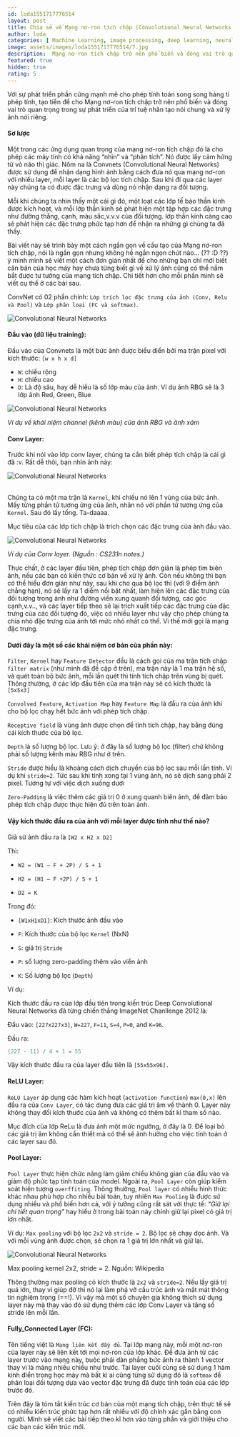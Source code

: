 ```yaml
---
id: loda1551717776514
layout: post
title: Chia sẻ về Mạng nơ-ron tích chập (Convolutional Neural Networks or ConvNEts)
author: loda
categories: [ Machine Learning, image processing, deep learning, neural network, CNN, Convolutional ]
image: assets/images/loda1551717776514/7.jpg
description:  Mạng nơ-ron tích chập trở nên phổ biến và đóng vai trò quan trọng trong sự phát triển của trí tuệ nhân tạo nói chung và xử lý ảnh nói riêng.
featured: true
hidden: true
rating: 5
---
```


Với sự phát triển phần cứng mạnh mẽ cho phép tính toán song song hàng tỉ phép tính, tạo tiền đề cho Mạng nơ-ron tích chập trở nên phổ biến và đóng vai trò quan trọng trong sự phát triển của trí tuệ nhân tạo nói chung và xử lý ảnh nói riêng.

#### Sơ lược

Một trong các ứng dụng quan trọng của mạng nơ-ron tích chập đó là cho phép các máy tính có khả năng “nhìn” và “phân tích”. Nó được lấy cảm hứng từ vỏ não thị giác. Nôm na là Convnets (Convolutional Neural Networks) được sử dụng để nhận dạng hình ảnh bằng cách đưa nó qua mạng nơ-ron với nhiều layer, mỗi layer là các bộ lọc tích chập. Sau khi đi qua các layer này chúng ta có được đặc trưng và dùng nó nhận dạng ra đối tượng.

Mỗi khi chúng ta nhìn thấy một cái gì đó, một loạt các lớp tế bào thần kinh được kích hoạt, và mỗi lớp thần kinh sẽ phát hiện một tập hợp các đặc trưng như đường thẳng, cạnh, màu sắc,v.v.v của đối tượng. lớp thần kinh càng cao sẽ phát hiện các đặc trưng phức tạp hơn để nhận ra những gì chúng ta đã thấy.

Bài viết này sẽ trình bày một cách ngắn gọn về cấu tạo của Mạng nơ-ron tích chập, nói là ngắn gọn nhưng không hề ngắn ngọn chút nào... (?? :D ??) ý mình mình sẽ viết một cách đơn gián nhất để cho những bạn chỉ mới biết căn bản của học máy hay chưa từng biết gì về xử lý ảnh cũng có thể nắm bắt được tư tưởng của mạng tích chập. Chi tiết hơn cho mỗi phần mình sẽ viết cụ thể ở các bài sau.

ConvNet có 02 phần chính: `Lớp trích lọc đặc trưng của ảnh (Conv, Relu và Pool)` và `Lớp phân loại (FC và softmax)`.

<div class="wrapper-center">
    <img src="/assets/images/loda1551717776514/2.jpg" alt="Convolutional Neural Networks"/>
</div>

#### Đầu vào (dữ liệu training):

Đầu vào của Convnets là một bức ảnh được biểu diển bởi ma trận pixel với kích thước: `[w x h x d]`
* `W`: chiều rộng
* `H`: chiều cao
* `D`: Là độ sâu, hay dễ hiểu là số lớp màu của ảnh. Ví dụ ảnh RBG sẽ là 3 lớp ảnh Red, Green, Blue

<div class="wrapper-center">
    <img src="/assets/images/loda1551717776514/3.png" alt="Convolutional Neural Networks"/>
</div>

_Ví dụ về khái niệm channel (kênh màu) của ảnh RBG và ảnh xám_

#### Conv Layer:

Trước khi nói vào lớp conv layer, chúng ta cần biết phép tích chập là cái gì đã :v. Rất dễ thôi, bạn nhìn ảnh này:

<div class="wrapper-center">
    <img src="/assets/images/loda1551717776514/5.jpg" alt="Convolutional Neural Networks"/>
</div><br>

Chúng ta có một ma trận là `Kernel`, khi chiếu nó lên 1 vùng của bức ảnh. Mấy từng phần tử tương ứng của ảnh, nhân nó với phần tử tương ứng của `Kernel`. Sau đó lấy tổng. Ta-daaaa.

Mục tiêu của các lớp tích chập là trích chọn các đặc trưng của ảnh đầu vào.

<div class="wrapper-center">
    <img src="/assets/images/loda1551717776514/4.gif" alt="Convolutional Neural Networks"/>
</div>

_Ví dụ của Conv layer. (Nguồn : CS231n notes.)_

Thực chất, ở các layer đầu tiên, phép tích chập đơn giản là phép tìm biên ảnh, nếu các bạn có kiến thức cơ bản về xử lý ảnh. Còn nếu không thì bạn có thể hiểu đơn giản như này, sau khi cho qua bộ lọc thì (với 9 điểm ảnh chẳng hạn), nó sẽ lấy ra 1 diểm nổi bật nhất, làm hiện lên các đặc trưng của đối tượng trong ảnh như đường viền xung quanh đối tượng, các góc cạnh,v.v.., và các layer tiếp theo sẽ lại trích xuất tiếp các đặc trưng của đặc trưng của các đối tượng đó, việc có nhiều layer như vậy cho phép chúng ta chia nhỏ đặc trưng của ảnh tới mức nhỏ nhất có thể. Vì thế mới gọi là mạng đặc trưng.

#### Dưới đây là một số các khái niệm cơ bản của phần này:

`Filter`, `Kernel` hay `Feature Detector` đều là cách gọi của ma trận tích chập `filter matrix` (như mình đã đề cập ở trên), ma trận này là 1 ma trận hệ số, và quét toàn bộ bức ảnh, mỗi lần quét thì tính tích chập trên vùng bị quét. Thông thường, ở các lớp đầu tiên của ma trận này sẽ có kích thước là `[5x5x3]`

`Convolved Feature`, `Activation Map` hay `Feature Map` là đầu ra của ảnh khi cho bộ lọc chạy hết bức ảnh với phép tích chập.

`Receptive field` là vùng ảnh được chọn để tính tích chập, hay bằng đúng cái kích thước của bộ lọc.

`Depth` là số lượng bộ lọc. Lưu ý:  ở đây là số lượng bộ lọc (filter) chứ không phải số lượng kênh màu RBG như ở trên.

`Stride` được hiểu là khoảng cách dịch chuyển của bộ lọc sau mỗi lần tính. Ví dụ khi `stride=2`. Tức sau khi tính xong tại 1 vùng ảnh, nó sẽ dịch sang phải 2 pixel. Tương tự với việc dịch xuống dưới

`Zero-Padding` là việc thêm các giá trị 0 ở xung quanh biên ảnh, để đảm bảo phép tích chập được thực hiện đủ trên toàn ảnh.

#### Vậy kích thước đầu ra của ảnh với mỗi layer được tính như thế nào?

Giả sử ảnh đầu ra là `[W2 x H2 x D2]`

Thì:

* `W2 = (W1 – F + 2P) / S + 1`

* `H2 = (H1 – F +2P) / S + 1`

* `D2 = K`

 Trong đó:

* `[W1xH1xD1]`: Kích thước ảnh đầu vào

* `F`: Kích thước của bộ lọc `Kernel` (NxN)

* `S`: giá trị `Stride`

* `P`: số lượng zero-padding thêm vào viền ảnh

* `K`: Số lượng bộ lọc (`Depth`)

Ví dụ:

Kích thước đầu ra của lớp đầu tiên trong kiến trúc Deep Convolutional Neural Networks đã từng chiến thắng ImageNet Chanllenge 2012 là:

Đầu vào: `[227x227x3]`, `W=227`, `F=11`, `S=4`, `P=0`, and `K=96`.

Đầu ra:

```java
(227 - 11) / 4 + 1 = 55
```
Vậy kích thước đầu ra của layer đầu tiên là `[55x55x96].`

#### ReLU Layer:

`ReLU Layer` áp dụng các hàm kích hoạt (`activation function`) `max(0,x)` lên đầu ra của `Conv Layer`, có tác dụng đưa các giá trị âm về thành 0. Layer này không thay đổi kích thước của ảnh và không có thêm bất kì tham số nào.

Mục đích của lớp ReLu là đưa ảnh một mức ngưỡng, ở đây là 0. Để loại bỏ các giá trị âm không cần thiết mà có thể sẽ ảnh hưởng cho việc tính toán ở các layer sau đó.


#### Pool Layer:

`Pool Layer` thực hiện chức năng làm giảm chiều không gian của đầu vào và giảm độ phức tạp tính toán của model. Ngoài ra, `Pool Layer` còn giúp kiểm soát hiện tượng `overffiting`. Thông thường, `Pool layer` có nhiều hình thức khác nhau phù hợp cho nhiều bài toán, tuy nhiên `Max Pooling` là được sử dụng nhiều và phổ biến hơn cả, với ý tưởng cũng rất sát với thực tế: _"Giữ lại chi tiết quan trọng"_ hay hiểu ở trong bài toán này chính giữ lại pixel có giá trị lớn nhất.

Ví dụ: `Max pooling` với bộ lọc `2x2` và `stride = 2`. Bộ lọc sẽ chạy dọc ảnh. Và với mỗi vùng ảnh được chọn, sẽ chọn ra 1 giá trị lớn nhất và giữ lại.

<div class="wrapper-center">
    <img src="/assets/images/loda1551717776514/6.png" alt="Convolutional Neural Networks"/>
</div>

Max pooling kernel 2x2, stride = 2. Nguồn: Wikipedia

Thông thường max pooling có kích thước là `2x2` và `stride=2`. Nếu lấy giá trị quá lớn, thay vì giúp đỡ thì nó lại làm phá vỡ cấu trúc ảnh và mất mát thông tin nghiêm trọng (==!). Vì vậy mà một số chuyên gia không thích sử dụng layer này mà thay vào đó sử dụng thêm các lớp Conv Layer và tăng số stride lên mỗi lần.

#### Fully_Connected Layer (FC):

Tên tiếng việt là `Mạng liên kết đầy đủ`. Tại lớp mạng này, mỗi một nơ-ron của layer này sẽ liên kết tới mọi nơ-ron của lớp khác. Để đưa ảnh từ các layer trước vào mạng này, buộc phải dàn phẳng bức ảnh ra thành 1 vector thay vì là mảng nhiều chiều như trước. Tại layer cuối cùng sẽ sử dụng 1 hàm kinh điển trong học máy mà bất kì ai cũng từng sử dụng đó là `softmax` để phân loại đối tượng dựa vào vector đặc trưng đã được tính toán của các lớp trước đó.

Trên đây là tóm tắt kiến trúc cơ bản của một mạng tích chập, trên thực tế sẽ có nhiều kiến trúc phức tạp hơn rất nhiều với độ chính xác gần bằng con người. Mình sẽ viết các bài tiếp theo kĩ hơn vào từng phần và giới thiệu cho các bạn các kiến trúc mới.

